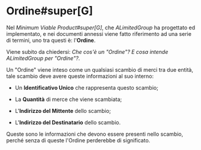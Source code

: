 # Ordine#super[G] 

<!--Spiegare che cos'è un ordine#super[G], la differenza con trasferimento#super[G] e riassortimento-->
Nel _Minimum Viable Product#super[G]_, che _ALimitedGroup_ ha progettato ed implementato, e nei documenti annessi viene fatto riferimento ad una serie di termini, uno tra questi è: l'**Ordine**.

Viene subito da chiedersi: _Che cos'è un "Ordine"? E cosa intende ALimitedGroup per "Ordine"?_.

Un "Ordine" viene inteso come un qualsiasi scambio di merci tra due entità, tale scambio deve avere queste informazioni al suo interno:

- Un **Identificativo Unico** che rappresenta questo scambio;

- La **Quantità** di merce che viene scambiata;

- L'**Indirizzo del Mittente** dello scambio;

- L'**Indirizzo del Destinatario** dello scambio.

Queste sono le informazioni che devono essere presenti nello scambio, perché senza di queste l'Ordine perderebbe di significato.
